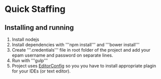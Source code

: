# Quick Staffing

## Installing and running
1. Install nodejs
2. Install dependencies with '''npm install''' and '''bower install'''
3. Create '''.credentials''' file in root folder of the project and add your epam username and password on separate lines.
4. Run with '''gulp'''
5. Project uses [EditorConfig](http://editorconfig.org) so you you have to install appropriate plagin for your IDEs (or text editor).
